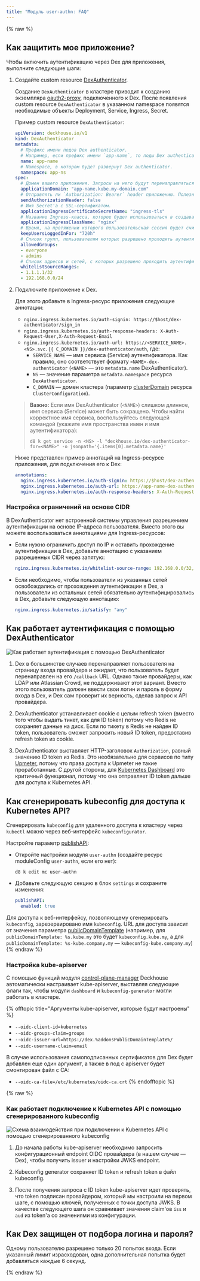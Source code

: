 ```yaml
---
title: "Модуль user-authn: FAQ"
---
```


{% raw %}

## Как защитить мое приложение?

Чтобы включить аутентификацию через Dex для приложения, выполните следующие шаги:

1. Создайте custom resource [DexAuthenticator](cr.html#dexauthenticator).

   Создание `DexAuthenticator` в кластере приводит к созданию экземпляра [oauth2-proxy](https://github.com/oauth2-proxy/oauth2-proxy), подключенного к Dex. После появления custom resource `DexAuthenticator` в указанном namespace появятся необходимые объекты Deployment, Service, Ingress, Secret.

   Пример custom resource `DexAuthenticator`:

   ```yaml
   apiVersion: deckhouse.io/v1
   kind: DexAuthenticator
   metadata:
     # Префикс имени подов Dex authenticator.
     # Например, если префикс имени `app-name`, то поды Dex authenticator будут вида `app-name-dex-authenticator-7f698684c8-c5cjg`.
     name: app-name
     # Namespace, в котором будет развернут Dex authenticator.
     namespace: app-ns
   spec:
     # Домен вашего приложения. Запросы на него будут перенаправляться для прохождения аутентификацию в Dex.
     applicationDomain: "app-name.kube.my-domain.com"
     # Отправлять ли `Authorization: Bearer` header приложению. Полезно в связке с auth_request в NGINX.
     sendAuthorizationHeader: false
     # Имя Secret'а с SSL-сертификатом.
     applicationIngressCertificateSecretName: "ingress-tls"
     # Название Ingress-класса, которое будет использоваться в создаваемом для Dex authenticator Ingress-ресурсе.
     applicationIngressClassName: "nginx"
     # Время, на протяжении которого пользовательская сессия будет считаться активной.
     keepUsersLoggedInFor: "720h"
     # Список групп, пользователям которых разрешено проходить аутентификацию.
     allowedGroups:
     - everyone
     - admins
     # Список адресов и сетей, с которых разрешено проходить аутентификацию.
     whitelistSourceRanges:
     - 1.1.1.1/32
     - 192.168.0.0/24
   ```

2. Подключите приложение к Dex.

   Для этого добавьте в Ingress-ресурс приложения следующие аннотации:

   - `nginx.ingress.kubernetes.io/auth-signin: https://$host/dex-authenticator/sign_in`
   - `nginx.ingress.kubernetes.io/auth-response-headers: X-Auth-Request-User,X-Auth-Request-Email`
   - `nginx.ingress.kubernetes.io/auth-url: https://<SERVICE_NAME>.<NS>.svc.{{ C_DOMAIN }}/dex-authenticator/auth`, где:
      - `SERVICE_NAME` — имя сервиса (Service) аутентификатора. Как правило, оно соответствует формату `<NAME>-dex-authenticator` (`<NAME>` — это `metadata.name` DexAuthenticator).
      - `NS` — значение параметра `metadata.namespace` ресурса `DexAuthenticator`.
      - `C_DOMAIN` — домен кластера (параметр [clusterDomain](../../installing/configuration.html#clusterconfiguration-clusterdomain) ресурса `ClusterConfiguration`).

   > **Важно:** Если имя DexAuthenticator (`<NAME>`) слишком длинное, имя сервиса (Service) может быть сокращено. Чтобы найти корректное имя сервиса, воспользуйтесь следующей командой (укажите имя пространства имен и имя аутентификатора):
   > ```shell
   > d8 k get service -n <NS> -l "deckhouse.io/dex-authenticator-for=<NAME>" -o jsonpath='{.items[0].metadata.name}'
   > ```

   Ниже представлен пример аннотаций на Ingress-ресурсе приложения, для подключения его к Dex:

   ```yaml
   annotations:
     nginx.ingress.kubernetes.io/auth-signin: https://$host/dex-authenticator/sign_in
     nginx.ingress.kubernetes.io/auth-url: https://app-name-dex-authenticator.app-ns.svc.cluster.local/dex-authenticator/auth
     nginx.ingress.kubernetes.io/auth-response-headers: X-Auth-Request-User,X-Auth-Request-Email
   ```

### Настройка ограничений на основе CIDR

В DexAuthenticator нет встроенной системы управления разрешением аутентификации на основе IP-адреса пользователя. Вместо этого вы можете воспользоваться аннотациями для Ingress-ресурсов:

* Если нужно ограничить доступ по IP и оставить прохождение аутентификации в Dex, добавьте аннотацию с указанием разрешенных CIDR через запятую:

  ```yaml
  nginx.ingress.kubernetes.io/whitelist-source-range: 192.168.0.0/32,1.1.1.1
  ```

* Если необходимо, чтобы пользователи из указанных сетей освобождались от прохождения аутентификации в Dex, а пользователи из остальных сетей обязательно аутентифицировались в Dex, добавьте следующую аннотацию:

  ```yaml
  nginx.ingress.kubernetes.io/satisfy: "any"
  ```

## Как работает аутентификация с помощью DexAuthenticator

![Как работает аутентификация с помощью DexAuthenticator](../../images/user-authn/dex_login.svg)

1. Dex в большинстве случаев перенаправляет пользователя на страницу входа провайдера и ожидает, что пользователь будет перенаправлен на его `/callback` URL. Однако такие провайдеры, как LDAP или Atlassian Crowd, не поддерживают этот вариант. Вместо этого пользователь должен ввести свои логин и пароль в форму входа в Dex, и Dex сам проверит их верность, сделав запрос к API провайдера.

2. DexAuthenticator устанавливает cookie с целым refresh token (вместо того чтобы выдать тикет, как для ID token) потому что Redis не сохраняет данные на диск.
Если по тикету в Redis не найден ID token, пользователь сможет запросить новый ID token, предоставив refresh token из cookie.

3. DexAuthenticator выставляет HTTP-заголовок `Authorization`, равный значению ID token из Redis. Это необязательно для сервисов по типу [Upmeter](../upmeter/), потому что права доступа к Upmeter не такие проработанные.
С другой стороны, для [Kubernetes Dashboard](../dashboard/) это критичный функционал, потому что она отправляет ID token дальше для доступа к Kubernetes API.

## Как сгенерировать kubeconfig для доступа к Kubernetes API?

Сгенерировать `kubeconfig` для удаленного доступа к кластеру через `kubectl` можно через веб-интерфейс `kubeconfigurator`.

Настройте параметр [publishAPI](configuration.html#parameters-publishapi):

- Откройте настройки модуля `user-authn` (создайте ресурс moduleConfig `user-authn`, если его нет):

  ```shell
  d8 k edit mc user-authn
  ```

- Добавьте следующую секцию в блок `settings` и сохраните изменения:

  ```yaml
  publishAPI:
    enabled: true
  ```

Для доступа к веб-интерфейсу, позволяющему сгенерировать `kubeconfig`, зарезервировано имя `kubeconfig`. URL для доступа зависит от значения параметра [publicDomainTemplate](../../deckhouse-configure-global.html#parameters-modules-publicdomaintemplate) (например, для `publicDomainTemplate: %s.kube.my` это будет `kubeconfig.kube.my`, а для `publicDomainTemplate: %s-kube.company.my` — `kubeconfig-kube.company.my`)  
{% endraw %}

### Настройка kube-apiserver

С помощью функций модуля [control-plane-manager](../../modules/control-plane-manager/) Deckhouse автоматически настраивает kube-apiserver, выставляя следующие флаги так, чтобы модули `dashboard` и `kubeconfig-generator` могли работать в кластере.

{% offtopic title="Аргументы kube-apiserver, которые будут настроены" %}

* `--oidc-client-id=kubernetes`
* `--oidc-groups-claim=groups`
* `--oidc-issuer-url=https://dex.%addonsPublicDomainTemplate%/`
* `--oidc-username-claim=email`

В случае использования самоподписанных сертификатов для Dex будет добавлен еще один аргумент, а также в под с apiserver будет смонтирован файл с CA:

* `--oidc-ca-file=/etc/kubernetes/oidc-ca.crt`
{% endofftopic %}

{% raw %}

### Как работает подключение к Kubernetes API с помощью сгенерированного kubeconfig

![Схема взаимодействия при подключении к Kubernetes API с помощью сгенерированного kubeconfig](../../images/user-authn/kubeconfig_dex.svg)

1. До начала работы kube-apiserver необходимо запросить конфигурационный endpoint OIDC провайдера (в нашем случае — Dex), чтобы получить issuer и настройки JWKS endpoint.

2. Kubeconfig generator сохраняет ID token и refresh token в файл kubeconfig.

3. После получения запроса с ID token kube-apiserver идет проверять, что token подписан провайдером, который мы настроили на первом шаге, с помощью ключей, полученных с точки доступа JWKS. В качестве следующего шага он сравнивает значения claim'ов `iss` и `aud` из token'а со значениями из конфигурации.

## Как Dex защищен от подбора логина и пароля?

Одному пользователю разрешено только 20 попыток входа. Если указанный лимит израсходован, одна дополнительная попытка будет добавляться каждые 6 секунд.

{% endraw %}
